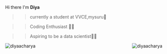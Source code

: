 
Hi there I'm **Diya**

>>currently a student at VVCE,mysuru🏫

>>Coding Enthusiast 👩‍💻

>>Aspiring to be a data scientist👩‍💼

<a><img align="left" src="https://github-readme-stats.vercel.app/api?username=diyaacharya&show_icons=true&theme=dracula" alt="diyaacharya"/></a>
<a><img align="right" src="https://github-readme-stats.vercel.app/api/top-langs/?username=diyaacharya&layout=compact" alt="diyaacharya" /></a></br>
